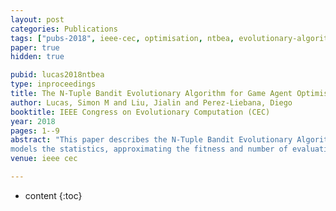 ```yaml
---
layout: post
categories: Publications
tags: ["pubs-2018", ieee-cec, optimisation, ntbea, evolutionary-algorithms]
paper: true
hidden: true

pubid: lucas2018ntbea
type: inproceedings
title: The N-Tuple Bandit Evolutionary Algorithm for Game Agent Optimisation
author: Lucas, Simon M and Liu, Jialin and Perez-Liebana, Diego
booktitle: IEEE Congress on Evolutionary Computation (CEC)
year: 2018
pages: 1--9
abstract: "This paper describes the N-Tuple Bandit Evolutionary Algorithm (NTBEA), an optimisation algorithm developed for noisy and expensive discrete (combinatorial) optimisation problems. The algorithm is applied to two game-based hyperparameter optimisation problems. The N-Tuple system directly
models the statistics, approximating the fitness and number of evaluations of each modelled combination of parameters. The model is simple, efficient and informative. Results show that the NTBEA significantly outperforms grid search and an estimation of distribution algorithm."
venue: ieee cec

---
```


* content
{:toc}

